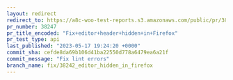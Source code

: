 ```yaml
---
layout: redirect
redirect_to: https://a8c-woo-test-reports.s3.amazonaws.com/public/pr/38247/api/index.html
pr_number: 38247
pr_title_encoded: "Fix+editor+header+hidden+in+Firefox"
pr_test_type: api
last_published: "2023-05-17 19:24:20 +0000"
commit_sha: cefde8da69b106d41ba22550d778a6479ea6a21f
commit_message: "Fix lint errors"
branch_name: fix/38242_editor_hidden_in_firefox
---
```

